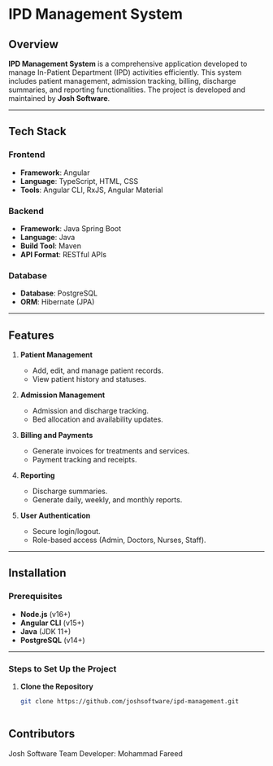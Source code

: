 # IPD Management System

## Overview

**IPD Management System** is a comprehensive application developed to manage In-Patient Department (IPD) activities efficiently. This system includes patient management, admission tracking, billing, discharge summaries, and reporting functionalities. The project is developed and maintained by **Josh Software**.

---

## Tech Stack

### Frontend  
- **Framework**: Angular  
- **Language**: TypeScript, HTML, CSS  
- **Tools**: Angular CLI, RxJS, Angular Material  

### Backend  
- **Framework**: Java Spring Boot  
- **Language**: Java  
- **Build Tool**: Maven  
- **API Format**: RESTful APIs  

### Database  
- **Database**: PostgreSQL  
- **ORM**: Hibernate (JPA)  

---

## Features

1. **Patient Management**  
   - Add, edit, and manage patient records.  
   - View patient history and statuses.

2. **Admission Management**  
   - Admission and discharge tracking.  
   - Bed allocation and availability updates.

3. **Billing and Payments**  
   - Generate invoices for treatments and services.  
   - Payment tracking and receipts.

4. **Reporting**  
   - Discharge summaries.  
   - Generate daily, weekly, and monthly reports.

5. **User Authentication**  
   - Secure login/logout.  
   - Role-based access (Admin, Doctors, Nurses, Staff).

---

## Installation

### Prerequisites  
- **Node.js** (v16+)  
- **Angular CLI** (v15+)  
- **Java** (JDK 11+)  
- **PostgreSQL** (v14+)  

---

### Steps to Set Up the Project

1. **Clone the Repository**  
   ```bash
   git clone https://github.com/joshsoftware/ipd-management.git



## Contributors
Josh Software Team
Developer: Mohammad Fareed
